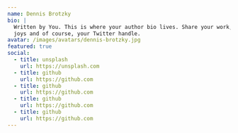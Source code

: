 ```yaml
---
name: Dennis Brotzky
bio: |
  Written by You. This is where your author bio lives. Share your work, your
  joys and of course, your Twitter handle.
avatar: /images/avatars/dennis-brotzky.jpg
featured: true
social:
  - title: unsplash
    url: https://unsplash.com
  - title: github
    url: https://github.com
  - title: github
    url: https://github.com
  - title: github
    url: https://github.com
  - title: github
    url: https://github.com
---
```

